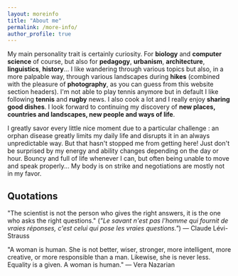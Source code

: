```yaml
---
layout: moreinfo
title: "About me"
permalink: /more-info/
author_profile: true
---
```


My main personality trait is certainly <important>curiosity</important>. For **biology** and **computer science** of course, but also for **pedagogy**, **urbanism**, **architecture**, **linguistics**, **history**... I like wandering through various topics but also, in a more palpable way, through various landscapes during **hikes** (combined with the pleasure of **photography**, as you can guess from this website section headers). I'm not able to play tennis anymore but in default I like following **tennis** and **rugby** news. I also cook a lot and I really enjoy **sharing good dishes**. I look forward to continuing my discovery of **new places, countries and landscapes, new people and ways of life**.

I greatly savor every little nice moment due to a particular challenge : an orphan disease greatly limits my daily life and disrupts it in an always unpredictable way. But that hasn't stopped me from getting here! Just don't be surprised by my energy and ability changes depending on the day or hour. Bouncy and full of life whenever I can, but often being unable to move and speak properly... My body is on strike and negotiations are mostly not in my favor.

## Quotations

"The scientist is not the person who gives the right answers, it is the one who asks the right questions." (*"Le savant n'est pas l'homme qui fournit de vraies réponses, c'est celui qui pose les vraies questions."*) ― Claude Lévi-Strauss

"A woman is human. She is not better, wiser, stronger, more intelligent, more creative, or more responsible than a man. Likewise, she is never less. Equality is a given. A woman is human." ― Vera Nazarian
